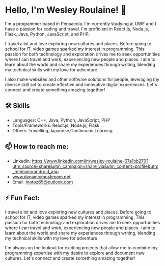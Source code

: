 
# Hello, I'm Wesley Roulaine! 👋
I'm a programmer based in Pensacola. I'm currently studying at UWF and I have a passion for coding and travel. I'm proficient in React.js, Node.js, Flask, Java, Python, JavaScript, and PHP.

I travel a lot and love exploring new cultures and places. Before going to school for IT, video games sparked my interest in programming. This passion for both technology and exploration drives me to seek opportunities where I can travel and work, experiencing new people and places. I aim to learn about the world and share my experiences through writing, blending my technical skills with my love for adventure.

I also make websites and other software solutions for people, leveraging my diverse skill set to create effective and innovative digital experiences. Let's connect and create something amazing together!

## 🛠 Skills
- Languages: C++, Java, Python, JavaScript, PHP
- Tools/Frameworks: React.js, Node.js, Flask
- Others: Travelling,Japanese,Continuous Learning 

## 📫 How to reach me:
- LinkedIn: https://www.linkedin.com/in/wesley-roulaine-67a1bb270?utm_source=share&utm_campaign=share_via&utm_content=profile&utm_medium=android_app
- www.dynamicmushroom.net
- Email: motoz65@outlook.com

## ⚡ Fun Fact:
I travel a lot and love exploring new cultures and places. Before going to school for IT, video games sparked my interest in programming. This passion for both technology and exploration drives me to seek opportunities where I can travel and work, experiencing new people and places. I aim to learn about the world and share my experiences through writing, blending my technical skills with my love for adventure.

I'm always on the lookout for exciting projects that allow me to combine my programming expertise with my desire to explore and document new cultures. Let's connect and create something amazing together!
